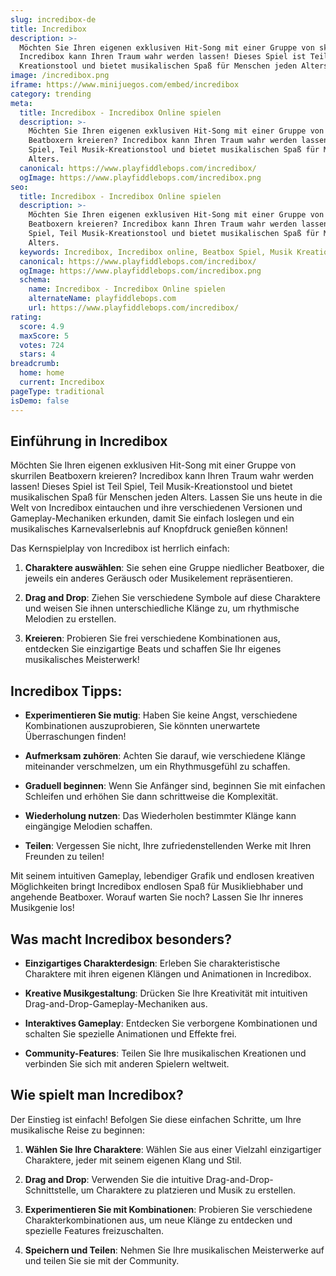 ```yaml
---
slug: incredibox-de
title: Incredibox
description: >-
  Möchten Sie Ihren eigenen exklusiven Hit-Song mit einer Gruppe von skurrilen Beatboxern kreieren?
  Incredibox kann Ihren Traum wahr werden lassen! Dieses Spiel ist Teil Spiel, Teil Musik-
  Kreationstool und bietet musikalischen Spaß für Menschen jeden Alters.
image: /incredibox.png
iframe: https://www.minijuegos.com/embed/incredibox
category: trending
meta:
  title: Incredibox - Incredibox Online spielen
  description: >-
    Möchten Sie Ihren eigenen exklusiven Hit-Song mit einer Gruppe von skurrilen
    Beatboxern kreieren? Incredibox kann Ihren Traum wahr werden lassen! Dieses Spiel ist Teil
    Spiel, Teil Musik-Kreationstool und bietet musikalischen Spaß für Menschen jeden
    Alters.
  canonical: https://www.playfiddlebops.com/incredibox/
  ogImage: https://www.playfiddlebops.com/incredibox.png
seo:
  title: Incredibox - Incredibox Online spielen
  description: >-
    Möchten Sie Ihren eigenen exklusiven Hit-Song mit einer Gruppe von skurrilen
    Beatboxern kreieren? Incredibox kann Ihren Traum wahr werden lassen! Dieses Spiel ist Teil
    Spiel, Teil Musik-Kreationstool und bietet musikalischen Spaß für Menschen jeden
    Alters.
  keywords: Incredibox, Incredibox online, Beatbox Spiel, Musik Kreation
  canonical: https://www.playfiddlebops.com/incredibox/
  ogImage: https://www.playfiddlebops.com/incredibox.png
  schema:
    name: Incredibox - Incredibox Online spielen
    alternateName: playfiddlebops.com
    url: https://www.playfiddlebops.com/incredibox/
rating:
  score: 4.9
  maxScore: 5
  votes: 724
  stars: 4
breadcrumb:
  home: home
  current: Incredibox
pageType: traditional
isDemo: false
---
```


## Einführung in Incredibox

Möchten Sie Ihren eigenen exklusiven Hit-Song mit einer Gruppe von skurrilen Beatboxern kreieren? Incredibox kann Ihren Traum wahr werden lassen! Dieses Spiel ist Teil Spiel, Teil Musik-Kreationstool und bietet musikalischen Spaß für Menschen jeden Alters. Lassen Sie uns heute in die Welt von Incredibox eintauchen und ihre verschiedenen Versionen und Gameplay-Mechaniken erkunden, damit Sie einfach loslegen und ein musikalisches Karnevalserlebnis auf Knopfdruck genießen können!

Das Kernspielplay von Incredibox ist herrlich einfach:

1. **Charaktere auswählen**: Sie sehen eine Gruppe niedlicher Beatboxer, die jeweils ein anderes Geräusch oder Musikelement repräsentieren.

1. **Drag and Drop**: Ziehen Sie verschiedene Symbole auf diese Charaktere und weisen Sie ihnen unterschiedliche Klänge zu, um rhythmische Melodien zu erstellen.

1. **Kreieren**: Probieren Sie frei verschiedene Kombinationen aus, entdecken Sie einzigartige Beats und schaffen Sie Ihr eigenes musikalisches Meisterwerk!

## Incredibox Tipps:

- **Experimentieren Sie mutig**: Haben Sie keine Angst, verschiedene Kombinationen auszuprobieren, Sie könnten unerwartete Überraschungen finden!

- **Aufmerksam zuhören**: Achten Sie darauf, wie verschiedene Klänge miteinander verschmelzen, um ein Rhythmusgefühl zu schaffen.

- **Graduell beginnen**: Wenn Sie Anfänger sind, beginnen Sie mit einfachen Schleifen und erhöhen Sie dann schrittweise die Komplexität.

- **Wiederholung nutzen**: Das Wiederholen bestimmter Klänge kann eingängige Melodien schaffen.

- **Teilen**: Vergessen Sie nicht, Ihre zufriedenstellenden Werke mit Ihren Freunden zu teilen!

Mit seinem intuitiven Gameplay, lebendiger Grafik und endlosen kreativen Möglichkeiten bringt Incredibox endlosen Spaß für Musikliebhaber und angehende Beatboxer. Worauf warten Sie noch? Lassen Sie Ihr inneres Musikgenie los!

## Was macht Incredibox besonders?

- **Einzigartiges Charakterdesign**: Erleben Sie charakteristische Charaktere mit ihren eigenen Klängen und Animationen in Incredibox.

- **Kreative Musikgestaltung**: Drücken Sie Ihre Kreativität mit intuitiven Drag-and-Drop-Gameplay-Mechaniken aus.

- **Interaktives Gameplay**: Entdecken Sie verborgene Kombinationen und schalten Sie spezielle Animationen und Effekte frei.

- **Community-Features**: Teilen Sie Ihre musikalischen Kreationen und verbinden Sie sich mit anderen Spielern weltweit.

## Wie spielt man Incredibox?

Der Einstieg ist einfach! Befolgen Sie diese einfachen Schritte, um Ihre musikalische Reise zu beginnen:

1. **Wählen Sie Ihre Charaktere**: Wählen Sie aus einer Vielzahl einzigartiger Charaktere, jeder mit seinem eigenen Klang und Stil.

1. **Drag and Drop**: Verwenden Sie die intuitive Drag-and-Drop-Schnittstelle, um Charaktere zu platzieren und Musik zu erstellen.

1. **Experimentieren Sie mit Kombinationen**: Probieren Sie verschiedene Charakterkombinationen aus, um neue Klänge zu entdecken und spezielle Features freizuschalten.

1. **Speichern und Teilen**: Nehmen Sie Ihre musikalischen Meisterwerke auf und teilen Sie sie mit der Community.